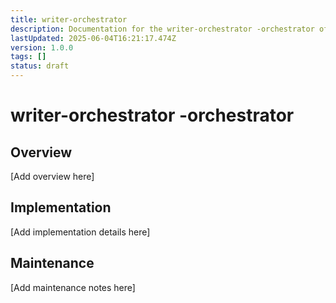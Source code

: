 ```yaml
---
title: writer-orchestrator
description: Documentation for the writer-orchestrator -orchestrator of the Clarity Engine system.
lastUpdated: 2025-06-04T16:21:17.474Z
version: 1.0.0
tags: []
status: draft
---
```


# writer-orchestrator -orchestrator

## Overview

[Add overview here]

## Implementation

[Add implementation details here]

## Maintenance

[Add maintenance notes here]

